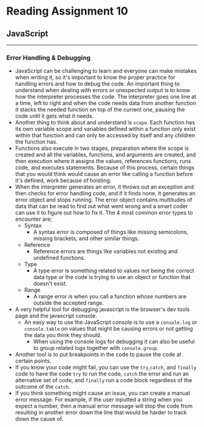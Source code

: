 # Reading Assignment 10

## JavaScript

---

### Error Handling & Debugging

- JavaScript can be challenging to learn and everyone can make mistakes when writing it, so it's important to know the proper practice for handling errors and how to debug the code. An important thing to understand when dealing with errors or unexpected output is to know how the interpreter processes the code. The interpreter goes one line at a time, left to right and when the code needs data from another function it stacks the needed function on top of the current one, pausing the code until it gets what it needs.
- Another thing to think about and understand is `scope`. Each function has its own variable scope and variables defined within a function only exist within that function and can only be accessed by itself and any children the function has.
- Functions also execute in two stages, preparation where the scope is created and all the variables, functions, and arguments are created, and then execution where it assigns the values, references functions, runs code, and executes statements. Because of this process, certain things that you would think would cause an error like calling a function before it's defined, work because of hoisting.
- When the interpreter generates an error, it throws out an exception and then checks for error handling code, and if it finds none, it generates an error object and stops running. The error object contains multitudes of data that can be read to find out what went wrong and a smart coder can use it to figure out how to fix it. The 4 most common error types to encounter are;
  - Syntax
    - A syntax error is composed of things like missing semicolons, missing brackets, and other similar things.
  - Reference
    - Reference errors are things like variables not existing and undefined functions.
  - Type
    - A type error is something related to values not being the correct data type or the code is trying to use an object or function that doesn't exist.
  - Range
    - A range error is when you call a function whose numbers are outside the accepted range.
- A very helpful tool for debugging javascript is the browser's dev tools page and the javascript console.
  - An easy way to use the JavaScript console is to use a `console.log` or `console.table` on values that might be causing errors or not getting the data you think they should.
    - When using the console logs for debugging it can also be useful to group related logs together with `console.group`.
- Another tool is to put breakpoints in the code to pause the code at certain points.
- If you know your code might fail, you can use the `try`,`catch`, and `finally` code to have the code `try` to run the code, `catch` the error and run an alternative set of code, and `finally` run a code block regardless of the outcome of the `catch`.
- If you think something might cause an issue, you can create a manual error message. For example, if the user inputted a string when you expect a number, then a manual error message will stop the code from resulting in another error down the line that would be harder to track down the cause of.
